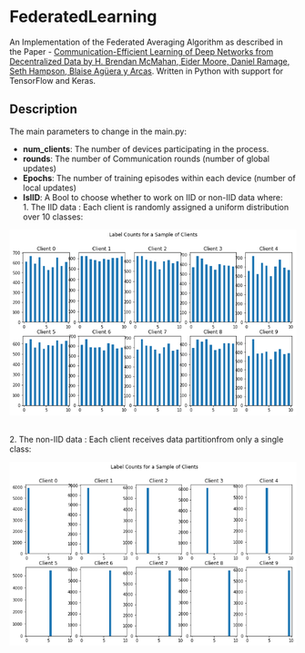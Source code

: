 # FederatedLearning

An Implementation of the Federated Averaging Algorithm as described in the Paper - [Communication-Efficient Learning of Deep Networks from Decentralized Data by H. Brendan McMahan, Eider Moore, Daniel Ramage, Seth Hampson, Blaise Agüera y Arcas](https://arxiv.org/abs/1602.05629).
Written in Python with support for TensorFlow and Keras. 

## Description

The main parameters to change in the main.py:
- <b>num_clients</b>: The number of devices participating in the process.
- <b>rounds</b>: The number of Communication rounds (number of global updates)
- <b>Epochs</b>: The number of training episodes within each device (number of local updates)
- <b>IsIID</b>: A Bool to choose whether to work on IID or non-IID data where:
<br> 1. The IID data : Each client is randomly assigned a uniform distribution over 10 classes:

![alt text](https://github.com/OmarBouhamed/FederatedLearning/blob/main/figures/Figure%202020-11-13%20191459.png "Clients' data distribution")

<br> 2. The non-IID data : Each client receives data partitionfrom only a single class:

![alt text](https://github.com/OmarBouhamed/FederatedLearning/blob/main/figures/Figure%202020-11-13%20191511.png "")
